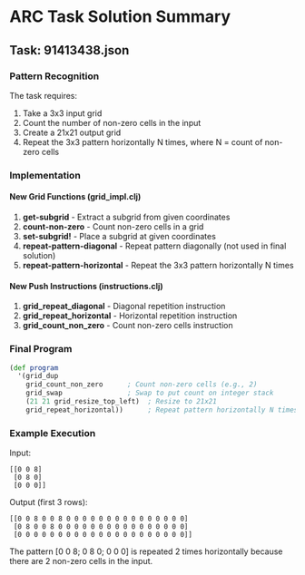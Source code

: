 # ARC Task Solution Summary

## Task: 91413438.json

### Pattern Recognition
The task requires:
1. Take a 3x3 input grid
2. Count the number of non-zero cells in the input
3. Create a 21x21 output grid 
4. Repeat the 3x3 pattern horizontally N times, where N = count of non-zero cells

### Implementation

#### New Grid Functions (grid_impl.clj)
1. **get-subgrid** - Extract a subgrid from given coordinates
2. **count-non-zero** - Count non-zero cells in a grid
3. **set-subgrid!** - Place a subgrid at given coordinates
4. **repeat-pattern-diagonal** - Repeat pattern diagonally (not used in final solution)
5. **repeat-pattern-horizontal** - Repeat the 3x3 pattern horizontally N times

#### New Push Instructions (instructions.clj)
1. **grid_repeat_diagonal** - Diagonal repetition instruction
2. **grid_repeat_horizontal** - Horizontal repetition instruction
3. **grid_count_non_zero** - Count non-zero cells instruction

### Final Program
```clojure
(def program
  '(grid_dup
    grid_count_non_zero      ; Count non-zero cells (e.g., 2)
    grid_swap                ; Swap to put count on integer stack
    (21 21 grid_resize_top_left)  ; Resize to 21x21
    grid_repeat_horizontal))      ; Repeat pattern horizontally N times
```

### Example Execution
Input:
```
[[0 0 8]
 [0 8 0]
 [0 0 0]]
```

Output (first 3 rows):
```
[[0 0 8 0 0 8 0 0 0 0 0 0 0 0 0 0 0 0 0 0 0]
 [0 8 0 0 8 0 0 0 0 0 0 0 0 0 0 0 0 0 0 0 0]
 [0 0 0 0 0 0 0 0 0 0 0 0 0 0 0 0 0 0 0 0 0]]
```

The pattern [0 0 8; 0 8 0; 0 0 0] is repeated 2 times horizontally because there are 2 non-zero cells in the input.
